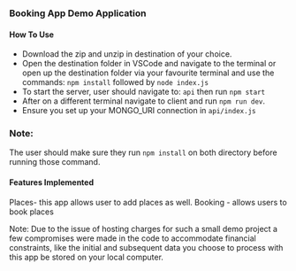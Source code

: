 ### Booking App  Demo Application

#### How To Use

* Download the zip and unzip in destination of your choice.
* Open the destination folder in VSCode and navigate to the terminal or open up the destination folder via your favourite terminal and use the commands:
`npm install`
followed by
`node index.js`
* To start the server, user should navigate to:
`api`
then run `npm start`
* After on a different terminal navigate to client and run `npm run dev`.
* Ensure you set up your MONGO_URI connection in `api/index.js`

### Note: 
The user should make sure they run `npm install` on both directory before running those command.

#### Features Implemented

Places- this app allows user to add places as well.
Booking - allows users to book places

Note: Due to the issue of hosting charges for such a small demo project a few compromises were made in the code to accommodate financial constraints, like the initial and subsequent data you choose to process with this app be stored on your local computer.

